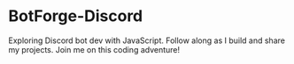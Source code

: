 # BotForge-Discord
Exploring Discord bot dev with JavaScript. Follow along as I build and share my projects. Join me on this coding adventure!
